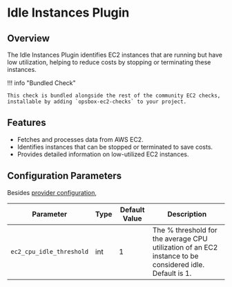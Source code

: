 # Idle Instances Plugin

## Overview

The Idle Instances Plugin identifies EC2 instances that are running but have low utilization, helping to reduce costs by stopping or terminating these instances.

!!! info "Bundled Check"

    This check is bundled alongside the rest of the community EC2 checks, installable by adding `opsbox-ec2-checks` to your project.

## Features

- Fetches and processes data from AWS EC2.
- Identifies instances that can be stopped or terminated to save costs.
- Provides detailed information on low-utilized EC2 instances.

## Configuration Parameters
Besides [provider configuration](./ec2_provider/ec2_provider.md#fields),

| Parameter | Type | Default Value | Description |
|-----------|------|---------|-------------|
| `ec2_cpu_idle_threshold` | int | 1 | The % threshold for the average CPU utilization of an EC2 instance to be considered idle. Default is 1. |
